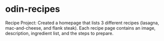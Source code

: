 # odin-recipes
Recipe Project:
Created a homepage that lists 3 different recipes (lasagna, mac-and-cheese, and flank steak). Each recipe 
page contains an image, description, ingredient list, and the steps to prepare.
